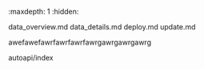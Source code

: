 :maxdepth: 1
:hidden:

data_overview.md
data_details.md
deploy.md
update.md

awefawefawrfawrfawrfawrgawrgawrgawrg

autoapi/index